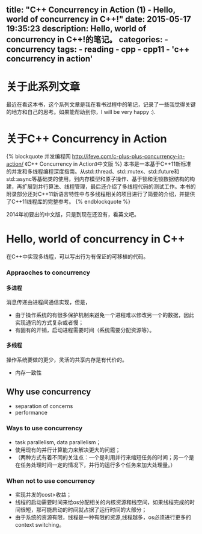 title: "C++ Concurrency in Action (1) - Hello, world of concurrency in C++!"
date: 2015-05-17 19:35:23
description: Hello, world of concurrency in C++!的笔记。
categories:
    - concurrency
tags:
    - reading
    - cpp
    - cpp11
    - 'c++ concurrency in action'
---

# 关于此系列文章

最近在看这本书，这个系列文章是我在看书过程中的笔记，记录了一些我觉得关键的地方和自己的思考。如果能帮助到你，I will be very happy :).

# 关于C++ Concurrency in Action

{% blockquote 并发编程网 http://ifeve.com/c-plus-plus-concurrency-in-action/ 《C++ Concurrency in Action》中文版 %}
本书是一本基于C++11新标准的并发和多线程编程深度指南。从std::thread、std::mutex、std::future和std::async等基础类的使用，到内存模型和原子操作、基于锁和无锁数据结构的构建，再扩展到并行算法、线程管理，最后还介绍了多线程代码的测试工作。本书的附录部分还对C++11新语言特性中与多线程相关的项目进行了简要的介绍，并提供了C++11线程库的完整参考。
{% endblockquote %}

2014年初要出的中文版，只是到现在还没有，看英文吧。

# Hello, world of concurrency in C++

在C++中实现多线程，可以写出行为有保证的可移植的代码。

### Appraoches to concurrency

#### 多进程

消息传递由进程间通信实现，但是，

* 由于操作系统的有很多保护机制来避免一个进程难以修改另一个的数据，因此实现通讯的方式复杂或者慢；
* 有固有的开销，启动进程需要时间（系统需要分配资源等）。

#### 多线程

操作系统要做的更少，灵活的共享内存是有代价的。

* 内存一致性

## Why use concurrency

* separation of concerns
* performance

### Ways to use concurrency

* task parallelism, data parallelism；
* 使用现有的并行计算能力来解决更大的问题；
* （两种方式有着不同的关注点：一个是利用并行来缩短任务的时间；另一个是在任务处理时间一定的情况下，并行的运行多个任务来加大处理量。）

### When not to use concurrency

* 实现并发的cost>收益；
* 线程的启动需要时间来给os分配相关的内核资源和栈空间，如果线程完成的时间很短，那可能启动的时间就占据了运行时间的大部分；
* 由于系统的资源有限，线程是一种有限的资源,线程越多，os必须进行更多的context switching。
